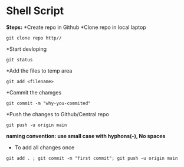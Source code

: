 # Shell Script

**Steps:**
*Create repo in Github
*Clone repo in local laptop
```
git clone repo http//
```
*Start devloping
```
git status
```
*Add the files to temp area
```
git add <filename>
```
*Commit the chamges
```
git commit -m "why-you-commited"
```
*Push the changes to Github/Central repo
``` 
git push -u origin main
```


**naming convention: use small case with hyphons(-), No spaces**

* To add all changes once
```
git add . ; git commit -m "first commit"; git push -u origin main